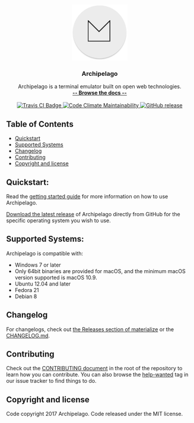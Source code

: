 <p align="center">
  <a href="https://github.com/npezza93/archipelago">
    <img src="https://github.com/npezza93/archipelago/blob/master/.github/logo.png" width="150">
  </a>

  <h3 align="center">Archipelago</h3>

  <p align="center">
    Archipelago is a terminal emulator built on open web technologies.
    <br>
    <a href="https://github.com/npezza93/archipelago"><strong>-- Browse the docs --</strong></a>
    <br>
    <br>
    <a href="https://travis-ci.org/npezza93/archipelago">
      <img src="https://travis-ci.org/npezza93/archipelago.svg?branch=master" alt="Travis CI Badge">
    </a>
    <a href="https://codeclimate.com/github/npezza93/archipelago/maintainability">
      <img src="https://api.codeclimate.com/v1/badges/789098777/maintainability" alt="Code Climate Maintainability"/>
    </a>
    <a href="https://github.com/npezza93/archipelago/releases">
      <img src="https://img.shields.io/github/release/Naereen/StrapDown.js.svg" alt="GitHub release" />
    </a>
  </p>
</p>

## Table of Contents
- [Quickstart](#quickstart)
- [Supported Systems](#supported-systems)
- [Changelog](#changelog)
- [Contributing](#contributing)
- [Copyright and license](#copyright-and-license)

## Quickstart:
Read the [getting started guide](https://github.com/npezza93/archipelago/GETTING_STARTED.md) for more information on how to use Archipelago.

[Download the latest release](https://github.com/npezza93/archipelago/releases/latest) of Archipelago directly from GitHub for the specific operating system you wish to use.

## Supported Systems:
Archipelago is compatible with:

- Windows 7 or later
- Only 64bit binaries are provided for macOS, and the minimum macOS version supported is macOS 10.9.
- Ubuntu 12.04 and later
- Fedora 21
- Debian 8

## Changelog
For changelogs, check out [the Releases section of materialize](https://github.com/npezza93/archipelago/releases) or the [CHANGELOG.md](CHANGELOG.md).

## Contributing
Check out the [CONTRIBUTING document](CONTRIBUTING.md) in the root of the repository to learn how you can contribute. You can also browse the [help-wanted](https://github.com/npezza93/archipelago/labels/help-wanted) tag in our issue tracker to find things to do.

## Copyright and license
Code copyright 2017 Archipelago. Code released under the MIT license.
